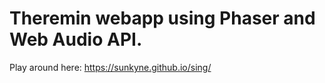 # Theremin webapp using Phaser and Web Audio API.

Play around here: https://sunkyne.github.io/sing/
